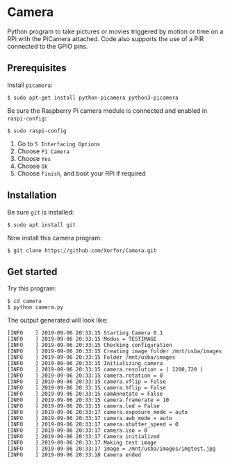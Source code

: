 # Camera
Python program to take pictures or movies triggered by motion or time on a RPi with the PiCamera attached. Code also supports the use of a PIR connected to the GPIO pins.

## Prerequisites
Install `picamera`:
```
$ sudo apt-get install python-picamera python3-picamera
```

Be sure the Raspberry Pi camera module is connected and enabled in `raspi-config`:
```
$ sudo raspi-config
```

1. Go to `5 Interfacing Options`
1. Choose `P1 Camera`
1. Choose `Yes`
1. Choose `Ok`
1. Choose `Finish`, and boot your RPi if required

## Installation
Be sure `git` is installed:
```
$ sudo apt install git
```

Now install this camera program:
```
$ git clone https://github.com/Xorfor/Camera.git
```

## Get started
Try this program:

```
$ cd camera
$ python camera.py
```

The output generated will look like:
```
[INFO    ] 2019-09-06 20:33:15 Starting Camera 0.1
[INFO    ] 2019-09-06 20:33:15 Modus = TESTIMAGE
[INFO    ] 2019-09-06 20:33:15 Checking configuration
[INFO    ] 2019-09-06 20:33:15 Creating image folder /mnt/usba/images
[INFO    ] 2019-09-06 20:33:15 Folder /mnt/usba/images
[INFO    ] 2019-09-06 20:33:15 Initializing camera
[INFO    ] 2019-09-06 20:33:15 camera.resolution = ( 1200,720 )
[INFO    ] 2019-09-06 20:33:15 camera.rotation = 0
[INFO    ] 2019-09-06 20:33:15 camera.vflip = False
[INFO    ] 2019-09-06 20:33:15 camera.hflip = False
[INFO    ] 2019-09-06 20:33:15 camAnnotate = False
[INFO    ] 2019-09-06 20:33:15 camera.framerate = 10
[INFO    ] 2019-09-06 20:33:15 camera.led = False
[INFO    ] 2019-09-06 20:33:17 camera.exposure_mode = auto
[INFO    ] 2019-09-06 20:33:17 camera.awb_mode = auto
[INFO    ] 2019-09-06 20:33:17 camera.shutter_speed = 0
[INFO    ] 2019-09-06 20:33:17 camera.iso = 0
[INFO    ] 2019-09-06 20:33:17 Camera initialized
[INFO    ] 2019-09-06 20:33:17 Making test image
[INFO    ] 2019-09-06 20:33:17 image = /mnt/usba/images/imgtest.jpg
[INFO    ] 2019-09-06 20:33:18 Camera ended
```